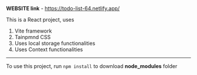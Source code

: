 **WEBSITE link** - https://todo-list-64.netlify.app/

This is a React project, uses 
 1. Vite framework
 2. Tainpmnd CSS
 3. Uses local storage functionalities
 4. Uses Context functionalities

-----------------------------
To use this project, run `npm install` to download **node_modules** folder
